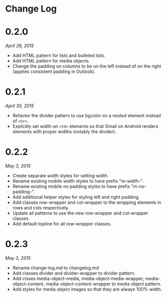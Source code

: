 # Change Log

# 0.2.0

*April 28, 2015*

- Add HTML pattern for lists and bulleted lists.
- Add HTML pattern for media objects.
- Change the padding on columns to be on the left instead of on the right (applies consistent padding in Outlook).


# 0.2.1

*April 30, 2015*

- Refactor the divider pattern to use bgcolor on a nested <td> element instead of `<hr>`.
- Explicitly set width on `<td>` elements so that Gmail on Android renders elements with proper widths (notably the divider).


# 0.2.2

*May 3, 2015*

- Create separate width styles for setting width.
- Rename existing mobile width styles to have prefix "m-width-".
- Rename existing mobile no padding styles to have prefix "m-no-padding-".
- Add additional helper styles for styling left and right padding.
- Add classes row-wrapper and col-wrapper to the wrapping <td> elements in rows and cols respectively.
- Update all patterns to use the new row-wrapper and col-wrapper classes.
- Add default topline for all row-wrapper classes.


# 0.2.3

*May 3, 2015*

- Rename change-log.md to changelog.md
- Add classes divider and divider-wrapper to divider pattern.
- Add clsses media-object-media, media-object-media-wrapper, media-object-content, media-object-content-wrapper to media object pattern.
- Add styles for media object images so that they are always 100% width.